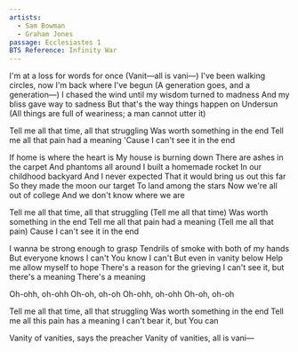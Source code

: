 ```yaml
---
artists:
  - Sam Bowman
  - Graham Jones
passage: Ecclesiastes 1
BTS Reference: Infinity War
---
```

I'm at a loss for words for once (Vanit—all is vani—)
I've been walking circles, now I'm back where I've begun (A generation goes, and a generation—)
I chased the wind until my wisdom turned to madness
And my bliss gave way to sadness
But that's the way things happen on Undersun
(All things are full of weariness; a man cannot utter it)

Tell me all that time, all that struggling
Was worth something in the end
Tell me all that pain had a meaning
'Cause I can't see it in the end

If home is where the heart is
My house is burning down
There are ashes in the carpet
And phantoms all around
I built a homemade rocket
In our childhood backyard
And I never expected
That it would bring us out this far
So they made the moon our target
To land among the stars
Now we're all out of college
And we don't know where we are

Tell me all that time, all that struggling (Tell me all that time)
Was worth something in the end
Tell me all that pain had a meaning (Tell me all that pain)
Cause I can't see it in the end

I wanna be strong enough to grasp
Tendrils of smoke with both of my hands
But everyone knows I can't
You know I can't
But even in vanity below
Help me allow myself to hope
There's a reason for the grieving
I can't see it, but there's a meaning
There's a meaning

Oh-ohh, oh-ohh
Oh-oh, oh-oh
Oh-ohh, oh-ohh
Oh-oh, oh-oh

Tell me all that time, all that struggling
Was worth something in the end
Tell me all this pain has a meaning
I can't bear it, but You can

Vanity of vanities, says the preacher
Vanity of vanities, all is vani—
